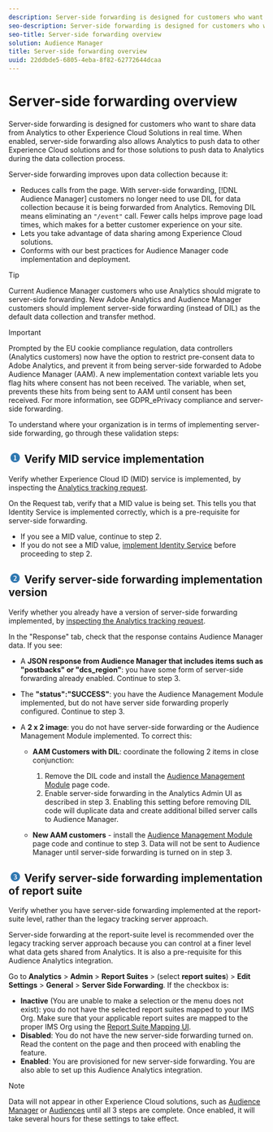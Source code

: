 ```yaml
---
description: Server-side forwarding is designed for customers who want to share data from Analytics to other Experience Cloud Solutions in real time. When enabled, server-side forwarding also allows Analytics to push data to other Experience Cloud solutions and for those solutions to push data to Analytics during the data collection process.
seo-description: Server-side forwarding is designed for customers who want to share data from Analytics to other Experience Cloud Solutions in real time. When enabled, server-side forwarding also allows Analytics to push data to other Experience Cloud solutions and for those solutions to push data to Analytics during the data collection process.
seo-title: Server-side forwarding overview
solution: Audience Manager
title: Server-side forwarding overview
uuid: 22ddbde5-6805-4eba-8f82-62772644dcaa
---
```


# Server-side forwarding overview

Server-side forwarding is designed for customers who want to share data from Analytics to other Experience Cloud Solutions in real time. When enabled, server-side forwarding also allows Analytics to push data to other Experience Cloud solutions and for those solutions to push data to Analytics during the data collection process.

Server-side forwarding improves upon data collection because it:

* Reduces calls from the page. With server-side forwarding, [!DNL Audience Manager] customers no longer need to use DIL for data collection because it is being forwarded from Analytics. Removing DIL means eliminating an `"/event"` call. Fewer calls helps improve page load times, which makes for a better customer experience on your site. 
* Lets you take advantage of data sharing among Experience Cloud solutions. 
* Conforms with our best practices for Audience Manager code implementation and deployment.

>[!TIP]
>
>Current Audience Manager customers who use Analytics should migrate to server-side forwarding. New Adobe Analytics and Audience Manager customers should implement server-side forwarding (instead of DIL) as the default data collection and transfer method.

>[!IMPORTANT]
>Prompted by the EU cookie compliance regulation, data controllers (Analytics customers) now have the option to restrict pre-consent data to Adobe Analytics, and prevent it from being server-side forwarded to Adobe Audience Manager (AAM). A new implementation context variable lets you flag hits where consent has not been received. The variable, when set, prevents these hits from being sent to AAM until consent has been received. For more information, see GDPR_ePrivacy compliance and server-side forwarding.

To understand where your organization is in terms of implementing server-side forwarding, go through these validation steps: 

## ![step1_icon.png image](assets/step1_icon.png) Verify MID service implementation

Verify whether Experience Cloud ID (MID) service is implemented, by inspecting the [Analytics tracking request](https://marketing.adobe.com/resources/help/en_US/mcvid/mcvid-test-verify.html).

On the Request tab, verify that a MID value is being set. This tells you that Identity Service is implemented correctly, which is a pre-requisite for server-side forwarding.

* If you see a MID value, continue to step 2.
* If you do not see a MID value, [implement Identity Service](https://marketing.adobe.com/resources/help/en_US/mcvid/mcvid-implementation-guides.html) before proceeding to step 2.

## ![step2_icon.png image](assets/step2_icon.png) Verify server-side forwarding implementation version

Verify whether you already have a version of server-side forwarding implemented, by [inspecting the Analytics tracking request](/help/admin/admin/c-server-side-forwarding/ssf-verify.md).

In the "Response" tab, check that the response contains Audience Manager data. If you see:

* A **JSON response from Audience Manager that includes items such as "postbacks" or "dcs_region"**: you have some form of server-side forwarding already enabled. Continue to step 3.
* The **"status":"SUCCESS"**: you have the Audience Management Module implemented, but do not have server side forwarding properly configured. Continue to step 3.
* A **2 x 2 image**: you do not have server-side forwarding or the Audience Management Module implemented. To correct this:

  * **AAM Customers with DIL**: coordinate the following 2 items in close conjunction:

    1. Remove the DIL code and install the [Audience Management Module](https://marketing.adobe.com/resources/help/en_US/aam/c_profiles_audiences.html) page code.
    1. Enable server-side forwarding in the Analytics Admin UI as described in step 3. Enabling this setting before removing DIL code will duplicate data and create additional billed server calls to Audience Manager.

  * **New AAM customers** - install the [Audience Management Module](https://marketing.adobe.com/resources/help/en_US/aam/c_profiles_audiences.html) page code and continue to step 3. Data will not be sent to Audience Manager until server-side forwarding is turned on in step 3.

## ![step3_icon.png image](assets/step3_icon.png) Verify server-side forwarding implementation of report suite

Verify whether you have server-side forwarding implemented at the report-suite level, rather than the legacy tracking server approach.

Server-side forwarding at the report-suite level is recommended over the legacy tracking server approach because you can control at a finer level what data gets shared from Analytics. It is also a pre-requisite for this Audience Analytics integration.

Go to **Analytics** > **Admin** > **Report Suites** > (select **report suites**) > **Edit Settings** > **General** > **Server Side Forwarding**. If the checkbox is:

* **Inactive** (You are unable to make a selection or the menu does not exist): you do not have the selected report suites mapped to your IMS Org. Make sure that your applicable report suites are mapped to the proper IMS Org using the [Report Suite Mapping UI](https://marketing.adobe.com/resources/help/en_US/mcloud/report-suite-mapping.html).
* **Disabled**: You do not have the new server-side forwarding turned on. Read the content on the page and then proceed with enabling the feature.
* **Enabled**: You are provisioned for new server-side forwarding. You are also able to set up this Audience Analytics integration.

<!-- Meike, check Report Suite Mapping UI link above -->

>[!NOTE]
>
>Data will not appear in other Experience Cloud solutions, such as [Audience Manager](https://marketing.adobe.com/resources/help/en_US/aam/c_aam_home.html) or [Audiences](https://marketing.adobe.com/resources/help/en_US/mcloud/audience_library.html) until all 3 steps are complete. Once enabled, it will take several hours for these settings to take effect.

